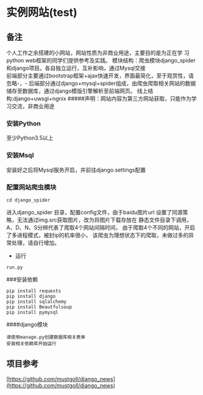 # 实例网站(test)

## 备注
个人工作之余搭建的小网站，网站性质为非商业用途，主要目的是为正在学
习python web框架的同学们提供参考及实践。
模块结构：爬虫模块django_spider和django项目。各自独立运行，互补影响，通过Mysql交接  
前端部分主要通过bootstrap框架+ajax快速开发，界面最简化，至于观赏性，请忽略-，-
后端部分通过django+mysql+spider组成，由爬虫爬取相关网站的数据
储存至数据库，通过django模版引擎解析至前端网页。
线上结构:django+uwsgi+ngnix
#####声明：网站内容为第三方网站获取，只能作为学习交流，非商业用途

### 安装Python

至少Python3.5以上

### 安装Msql

安装好之后将Mysql服务开启，并前往django.settings配置

### 配置网站爬虫模块

```
cd django_spider
```

进入django_spider 目录，配置config文件，由于baidu图片url
设置了同源策略，无法通过img.src获取图片，改为将图片下载存放在
静态文件目录下调用，A、D、N、S分辨代表了爬取4个网站间隔时间，
由于爬取4个不同的网站，开启了多进程模式，被封ip的机率很小，
该爬虫为理想状态下的爬取，未做过多的异常处理，请自行增加。
* 运行
```
run.py
```
###安装依赖

```
pip install requests
pip install django
pip install sqlalchemy
pip install Beautfulsoup
pip install pymysql
```

####django模块

    请使用manage.py创建数据库相关表单
    安装相关依赖库开始运行


## 项目参考

[https://github.com/mustgoll/django_news](https://github.com/mustgoll/django_news)
